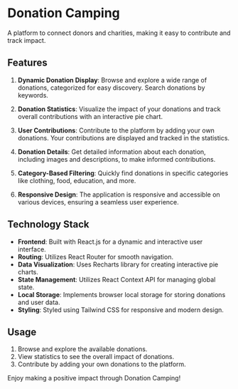 # Donation Camping

A platform to connect donors and charities, making it easy to contribute and track impact.

## Features

1. **Dynamic Donation Display**: Browse and explore a wide range of donations, categorized for easy discovery. Search donations by keywords.

2. **Donation Statistics**: Visualize the impact of your donations and track overall contributions with an interactive pie chart.

3. **User Contributions**: Contribute to the platform by adding your own donations. Your contributions are displayed and tracked in the statistics.

4. **Donation Details**: Get detailed information about each donation, including images and descriptions, to make informed contributions.

5. **Category-Based Filtering**: Quickly find donations in specific categories like clothing, food, education, and more.

6. **Responsive Design**: The application is responsive and accessible on various devices, ensuring a seamless user experience.

## Technology Stack

- **Frontend**: Built with React.js for a dynamic and interactive user interface.
- **Routing**: Utilizes React Router for smooth navigation.
- **Data Visualization**: Uses Recharts library for creating interactive pie charts.
- **State Management**: Utilizes React Context API for managing global state.
- **Local Storage**: Implements browser local storage for storing donations and user data.
- **Styling**: Styled using Tailwind CSS for responsive and modern design.

## Usage

1. Browse and explore the available donations.
2. View statistics to see the overall impact of donations.
3. Contribute by adding your own donations to the platform.

Enjoy making a positive impact through Donation Camping!
